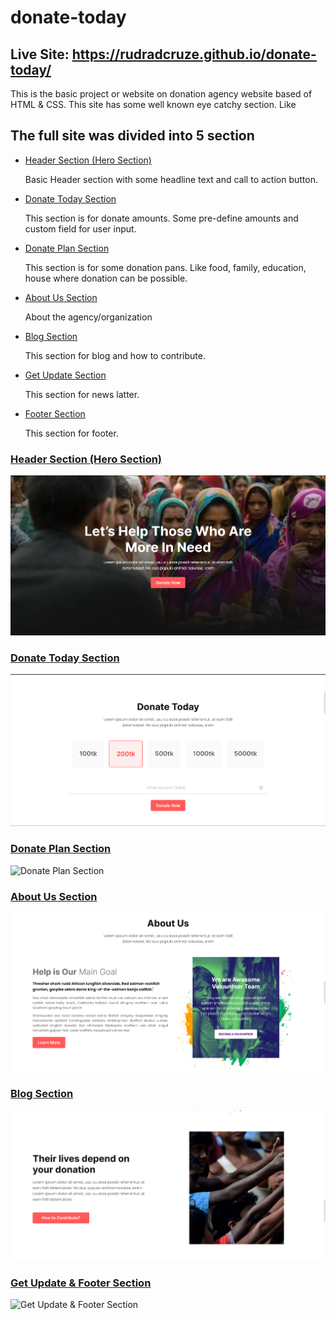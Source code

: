 # donate-today

<h2>Live Site: <a href="https://rudradcruze.github.io/donate-today/">https://rudradcruze.github.io/donate-today/</a></h2>

<p>This is the basic project or website on donation agency website based of HTML & CSS. This site has some well known eye catchy section. Like</p>
<h2>The full site was divided into 5 section</h2>
<ul>
    <li>
        <a href="rudradcruze.github.io/donate-today/#header">Header Section (Hero Section)</a>
    </li>
    <p>Basic Header section with some headline text and call to action button.</p>
    <li>
        <a href="rudradcruze.github.io/donate-today/#donate-today">Donate Today Section</a>
    </li>
    <p>This section is for donate amounts. Some pre-define amounts and custom field for user input.</p>
    <li>
        <a href="rudradcruze.github.io/donate-today/#donate-plan">Donate Plan Section</a>
    </li>
    <p>This section is for some donation pans. Like food, family, education, house where donation can be possible.</p>
    <li>
        <a href="rudradcruze.github.io/donate-today/#about-us">About Us Section</a>
    </li>
    <p>About the agency/organization</p>
    <li>
        <a href="rudradcruze.github.io/donate-today/#blog-info">Blog Section</a>
    </li>
    <p>This section for blog and how to contribute.</p>
    <li>
        <a href="rudradcruze.github.io/donate-today/#get-update">Get Update Section</a>
    </li>
    <p>This section for news latter.</p>
    <li>
        <a href="rudradcruze.github.io/donate-today/#footer">Footer Section</a>
    </li>
    <p>This section for footer.</p>
</ul>

<h3>
    <a href="index.html/#header">Header Section (Hero Section)</a>
</h3>
<img src="images/documentation/header.png" alt="Header Section (Hero Section)">

<h3>
    <a href="index.html/#donate-today">Donate Today Section</a>
</h3>
<img src="images/documentation/donate-today.png" alt="Donate Today Section">

<h3>
    <a href="index.html/#donate-plan">Donate Plan Section</a>
</h3>
<img src="images/documentation/donation-plans.png" alt="Donate Plan Section">

<h3>
    <a href="index.html/#about-us">About Us Section</a>
</h3>
<img src="images/documentation/about-us.png" alt="About Us Section">

<h3>
    <a href="index.html/#blog-info">Blog Section</a>
</h3>
<img src="images/documentation/simple-blog.png" alt="Blog Section">

<h3>
    <a href="index.html/#get-update">Get Update & Footer Section</a>
</h3>
<img src="images/documentation/get-update&footer.png" alt="Get Update & Footer Section">
